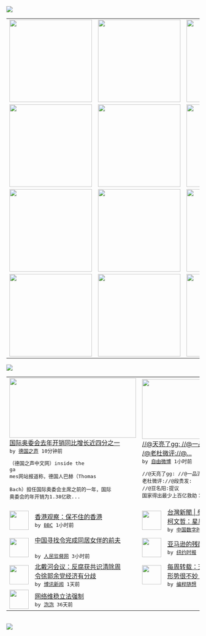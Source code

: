 

<a href="https://github.com/greatfire/z/raw/master/FreeBrowser.apk"><img src="https://raw.githubusercontent.com/greatfire/wiki/master/x/header.png" /></a><table><tr><td width="262" align="center" valign="center"><a href="https://github.com/greatfire/wiki/wiki/nyt" title="纽约时报中文网 国际纵览"><img src="https://raw.githubusercontent.com/greatfire/wiki/master/x/nyt_flag.png" width="215"/></a></td><td width="262" align="center" valign="center"><a href="https://github.com/greatfire/wiki/wiki/dw" title=""><img src="https://raw.githubusercontent.com/greatfire/wiki/master/x/dw_flag.png" width="215"/></a></td><td width="262" align="center" valign="center"><a href="https://github.com/greatfire/wiki/wiki/rmjd" title=""><img src="https://raw.githubusercontent.com/greatfire/wiki/master/x/rmjd_flag.png" width="215"/></a></td></tr><tr><td width="262" align="center" valign="center"><a href="https://github.com/paopaonetizen/website" title="泡泡 - 未经审查的互联网信息"><img src="https://raw.githubusercontent.com/greatfire/wiki/master/x/pp_flag.png" width="215"/></a></td><td width="262" align="center" valign="center"><a href="https://github.com/getlantern/mirror" title="以及自由微博和GreatFire.org官方中文论坛"><img src="https://raw.githubusercontent.com/greatfire/wiki/master/x/lantern_flag.png" width="215"/></a></td><td width="262" align="center" valign="center"><a href="https://github.com/cdtmirrors/m/" title=""><img src="https://raw.githubusercontent.com/greatfire/wiki/master/x/cdt_flag.png" width="215"/></a></td></tr><tr><td width="262" align="center" valign="center"><a href="https://github.com/program-think/blog" title="编程随想的博客"><img src="https://raw.githubusercontent.com/greatfire/wiki/master/x/pt_flag.png" width="215"/></a></td><td width="262" align="center" valign="center"><a href="https://github.com/greatfire/wiki/wiki/bbc" title=""><img src="https://raw.githubusercontent.com/greatfire/wiki/master/x/bbc_flag.png" width="215"/></a></td><td width="262" align="center" valign="center"><a href="https://github.com/freeweibo/s" title="自由微博 - 匿名和不受屏蔽的新浪微博搜索"><img src="https://raw.githubusercontent.com/greatfire/wiki/master/x/fw_flag.png" width="215"/></a></td></tr><tr><td width="262" align="center" valign="center"><a href="https://github.com/greatfire/wiki/wiki/google" title=""><img src="https://raw.githubusercontent.com/greatfire/wiki/master/x/google_flag.png" width="215"/></a></td><td width="262" align="center" valign="center"><a href="https://github.com/bxnews/boxun" title=""><img src="https://raw.githubusercontent.com/greatfire/wiki/master/x/bx_flag.png" width="215"/></a></td><td width="262" align="center" valign="center"><a href="https://github.com/greatfire/wiki/wiki/open-source" title="欢迎访问GreatFire.org开发者项目网站"><img src="https://raw.githubusercontent.com/greatfire/wiki/master/x/open-source_flag.png" width="215"/></a></td></tr></table><img src="https://raw.githubusercontent.com/greatfire/wiki/master/x/newsfeed text.png" /><table cols="4"><tr><td colspan="2" width="380"><a href="http://dw.com/p/1GHED?maca=chi-GK-text-greatfire-all-chinese-15625-xml-mrss"><img src="http://www.dw.com/image/0,,18611420_302,00.jpg" width="330" height="156"/></a></br><a href="http://dw.com/p/1GHED?maca=chi-GK-text-greatfire-all-chinese-15625-xml-mrss">国际奥委会去年开销同比增长近四分之一</a></br><kbd> by <a href="http://dw.de">德国之声</a> 10分钟前 </kbd></br><pre>（德国之声中文网）inside the ga<br/>mes网站报道称，德国人巴赫（Thomas <br/>Bach）担任国际奥委会主席之前的一年，国际<br/>奥委会的年开销为1.38亿欧...</pre></td><td colspan="2" width="380"><a href="https://freeweibo.com/weibo/3877268365313045"><img src="http://ww4.sinaimg.cn/large/a387f7fcjw1ev6r8y2ilnj20hs0qo423.jpg" width="330" height="156"/></a></br><a href="https://freeweibo.com/weibo/3877268365313045">//@天亮了gg: //@一品泥人V:/<br/>/@老杜微评://@…</a></br><kbd> by <a href="https://freeweibo.com/">自由微博</a> 1小时前 </kbd></br><pre>//@天亮了gg: //@一品泥人V://@<br/>老杜微评://@段贵发: //@豆名阳:提议<br/>国家得出最少上百亿救助：并</pre></td></tr><tr><td><img src="http://a.files.bbci.co.uk/worldservice/live/assets/images/2015/08/07/150807085657_hongkong_skyline_144x81_afp_nocredit.jpg" width="50" height="50"/></td><td width="280"><a href="http://www.bbc.com/zhongwen/simp/hong_kong_review/2015/08/150818_hkreview_old_town">香港观察：保不住的香港</a></br><kbd> by <a href="http://www.bbc.co.uk/zhongwen/simp">BBC</a> 1小时前 </kbd></td><td><img src="https://raw.githubusercontent.com/greatfire/wiki/master/x/cdt_logo.png" width="50" height="50"/></td><td width="280"><a href="http://feedproxy.google.com/~r/chinadigitaltimes/OEcc/~3/oL-TgRQOMWA/">台灣新聞 | 參訪中共一大 <br/> 柯文哲：星星之火足燎原</a></br><kbd> by <a href="http://chinadigitaltimes.net/chinese/">中国数字时代</a> 2小时前 </kbd></td></tr><tr><td><img src="https://raw.githubusercontent.com/greatfire/wiki/master/x/rmjd_logo.png" width="50" height="50"/></td><td width="280"><a href="http://www.rmjdw.com//jiaodianwangtan/20150818/15151.html">中国寻找令完成同居女伴的前夫<br/> </a></br><kbd> by <a href="http://www.rmjdw.com/">人民监督网</a> 3小时前 </kbd></td><td><img src="http://static01.nyt.com/images/2015/08/13/business/13amazon-selects-slide-JO5Z/13amazon-selects-slide-JO5Z-articleLarge-v7.gif" width="50" height="50"/></td><td width="280"><a href="https://d27vvsfi5kg7xy.cloudfront.net/technology/20150818/cc18amazon/">亚马逊的残酷丛林法则（英文）</a></br><kbd> by <a href="http://m.cn.nytimes.com/">纽约时报</a> 8小时前 </kbd></td></tr><tr><td><img src="https://raw.githubusercontent.com/greatfire/wiki/master/x/bx_logo.png" width="50" height="50"/></td><td width="280"><a href="http://www.boxun.com/news/gb/china/2015/08/201508180426.shtml">北戴河会议：反腐获共识清除周<br/>令徐郭余党经济有分歧</a></br><kbd> by <a href="http://www.boxun.com">博讯新闻</a> 1天前 </kbd></td><td><img src="https://raw.githubusercontent.com/greatfire/wiki/master/x/pt_logo.png" width="50" height="50"/></td><td width="280"><a href="http://feedproxy.google.com/~r/programthink/~3/a6m_ATbVYiQ/weekly-share-91.html">每周转载：天朝近期的宏观经济<br/>形势很不妙（国内外各方报道）</a></br><kbd> by <a href="http://program-think.blogspot.com">编程随想</a> 4天前 </kbd></td></tr><tr><td><img src="http://pao-pao.net/sites/pao-pao.net/files/styles/base_adaptive/public/6523513689_baeec3c53c_z_0.jpg?itok=NM8cQ_d1" width="50" height="50"/></td><td width="280"><a href="https://pao-pao.net/article/593">网络维稳立法强制</a></br><kbd> by <a href="https://pao-pao.net">泡泡</a> 36天前 </kbd></td></table></br><a href="https://github.com/greatfire/z/raw/master/FreeBrowser.apk"><img src="https://raw.githubusercontent.com/greatfire/wiki/master/x/download app.png" /></a>